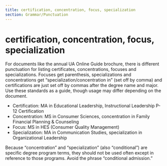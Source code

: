 ```yaml
---
title: certification, concentration, focus, specialization
section: Grammar/Punctuation
---
```

# certification, concentration, focus, specialization

For documents like the annual UA Online Guide brochure, there is different punctuation for listing certificates, concentrations, focuses and specializations. Focuses get parenthesis, specializations and concentrations get “specialization/concentration in” (set off by comma) and certifications are just set off by commas after the degree name and major. Use these standards as a guide, though usage may differ depending on the document.

*   Certification: MA in Educational Leadership, Instructional Leadership P-12 Certification
*   Concentration: MS in Consumer Sciences, concentration in Family Financial Planning & Counseling
*   Focus: MS in HES (Consumer Quality Management)
*   Specialization: MA in Communication Studies, specialization in Organizational Leadership

Because “concentration” and “specialization” (also “conditional”) are specific degree program terms, they should not be used often except in reference to those programs. Avoid the phrase “conditional admission.”

